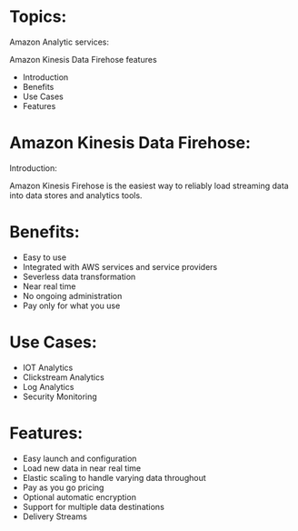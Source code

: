 # Topics:

Amazon Analytic services:

Amazon Kinesis Data Firehose features

- Introduction
- Benefits
- Use Cases
- Features

# Amazon Kinesis Data Firehose:

Introduction:

Amazon Kinesis Firehose is the easiest way to reliably load streaming data into
data stores and analytics tools.

# Benefits:

- Easy to use 
- Integrated with AWS services and service providers
- Severless data transformation
- Near real time
- No ongoing administration
- Pay only for what you use

# Use Cases:

- IOT Analytics
- Clickstream Analytics
- Log Analytics
- Security Monitoring

# Features:

- Easy launch and configuration
- Load new data in near real time
- Elastic scaling to handle varying data throughout
- Pay as you go pricing
- Optional automatic encryption
- Support for multiple data destinations
- Delivery Streams
